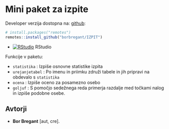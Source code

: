 # Mini paket za izpite

Developer verzija dostopna na:
[github](https://github.com/borbregant/Rizpit):

``` r
# install.packages("remotes")
remotes::install_github("borbregant/IZPIT")
```
* [![RStudio](http://mybinder.org/badge.svg)](http://mybinder.org/v2/gh/borbregant/izpit/master?urlpath=rstudio) RStudio

Funkcije v paketu:
* `statistika` : Izpiše osnovne statistike izpita
* `urejanjetabel` : Po imenu in priimku združi tabele in jih pripravi na obdevalo s `statistika`
* `ocena` : Izpiše oceno za posamezno osebo
* `goljuf` : S pomočjo sedežnega reda primerja razdalje med točkami nalog in izpiše podobne osebe.

## Avtorji
  - **Bor Bregant** \[aut, cre\].
